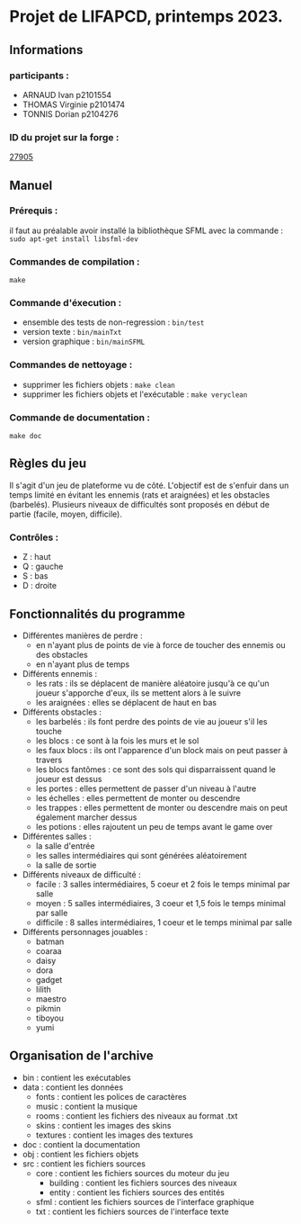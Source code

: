 # Projet de LIFAPCD, printemps 2023.

## Informations
### participants :
- ARNAUD Ivan p2101554
- THOMAS Virginie p2101474
- TONNIS Dorian p2104276
### ID du projet sur la forge :
[27905](https://forge.univ-lyon1.fr/p2104276/pedalo)

## Manuel
### Prérequis :
il faut au préalable avoir installé la bibliothèque SFML avec la commande : `sudo apt-get install libsfml-dev`
### Commandes de compilation :
`make`
### Commande d'éxecution :
- ensemble des tests de non-regression : `bin/test`
- version texte : `bin/mainTxt`
- version graphique : `bin/mainSFML`
### Commandes de nettoyage :
- supprimer les fichiers objets : `make clean`
- supprimer les fichiers objets et l'exécutable : `make veryclean`
### Commande de documentation :
`make doc`

## Règles du jeu
Il s'agit d'un jeu de plateforme vu de côté. L'objectif est de s'enfuir dans un temps limité en évitant les ennemis (rats et araignées) et les obstacles (barbelés).
Plusieurs niveaux de difficultés sont proposés en début de partie (facile, moyen, difficile).
### Contrôles :
- Z : haut
- Q : gauche
- S : bas
- D : droite

## Fonctionnalités du programme
- Différentes manières de perdre :
	- en n'ayant plus de points de vie à force de toucher des ennemis ou des obstacles
	- en n'ayant plus de temps
- Différents ennemis :
	- les rats : ils se déplacent de manière aléatoire jusqu'à ce qu'un joueur s'apporche d'eux, ils se mettent alors à le suivre
	- les araignées : elles se déplacent de haut en bas
- Différents obstacles :
	- les barbelés : ils font perdre des points de vie au joueur s'il les touche
	- les blocs : ce sont à la fois les murs et le sol
	- les faux blocs : ils ont l'apparence d'un block mais on peut passer à travers
	- les blocs fantômes : ce sont des sols qui disparraissent quand le joueur est dessus
	- les portes : elles permettent de passer d'un niveau à l'autre
	- les échelles : elles permettent de monter ou descendre
	- les trappes : elles permettent de monter ou descendre mais on peut également marcher dessus
	- les potions : elles rajoutent un peu de temps avant le game over
- Différentes salles :
	- la salle d'entrée
	- les salles intermédiaires qui sont générées aléatoirement
	- la salle de sortie
- Différents niveaux de difficulté :
	- facile : 3 salles intermédiaires, 5 coeur et 2 fois le temps minimal par salle
	- moyen : 5 salles intermédiaires, 3 coeur et 1,5 fois le temps minimal par salle
	- difficile : 8 salles intermédiaires, 1 coeur et le temps minimal par salle
- Différents personnages jouables :
	- batman 
	- coaraa 
	- daisy 
	- dora 
	- gadget
	- lilith
	- maestro
	- pikmin
	- tiboyou
	- yumi

## Organisation de l'archive
- bin : contient les exécutables
- data : contient les données
	- fonts : contient les polices de caractères
	- music : contient la musique 
	- rooms : contient les fichiers des niveaux au format .txt
	- skins : contient les images des skins
	- textures : contient les images des textures
- doc : contient la documentation
- obj : contient les fichiers objets
- src : contient les fichiers sources
	- core : contient les fichiers sources du moteur du jeu
		- building : contient les fichiers sources des niveaux
		- entity : contient les fichiers sources des entités
	- sfml : contient les fichiers sources de l'interface graphique
	- txt : contient les fichiers sources de l'interface texte